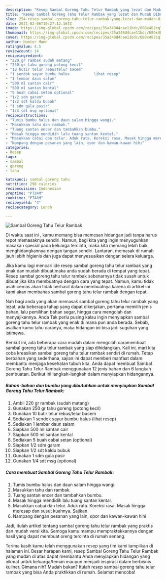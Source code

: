 ```yaml
---
description: "Resep Sambal Goreng Tahu Telur Rambak yang lezat dan Mudah Dibuat"
title: "Resep Sambal Goreng Tahu Telur Rambak yang lezat dan Mudah Dibuat"
slug: 254-resep-sambal-goreng-tahu-telur-rambak-yang-lezat-dan-mudah-dibuat
date: 2021-02-06T10:27:12.164Z
image: https://img-global.cpcdn.com/recipes/35a348d4cae11bdc/680x482cq70/sambal-goreng-tahu-telur-rambak-foto-resep-utama.jpg
thumbnail: https://img-global.cpcdn.com/recipes/35a348d4cae11bdc/680x482cq70/sambal-goreng-tahu-telur-rambak-foto-resep-utama.jpg
cover: https://img-global.cpcdn.com/recipes/35a348d4cae11bdc/680x482cq70/sambal-goreng-tahu-telur-rambak-foto-resep-utama.jpg
author: Hunter Mann
ratingvalue: 4.5
reviewcount: 14
recipeingredient:
- "220 gr rambak sudah matang"
- "250 gr tahu goreng potong kecil"
- "10 butir telur rebustelur bacem"
- "1 sendok sayur bumbu halus           lihat resep"
- "1 lembar daun salam"
- "500 ml santan cair"
- "500 ml santan kental"
- "5 buah cabai setan optional"
- "1/2 sdm garam"
- "1/2 sdt kaldu bubuk"
- "1 sdm gula pasir"
- "1/4 sdt msg optional"
recipeinstructions:
- "Tumis bumbu halus dan daun salam hingga wangi."
- "Masukkan tahu dan rambak."
- "Tuang santan encer dan tambahkan bumbu."
- "Masak hingga mendidih lalu tuang santan kental."
- "Masukkan cabai dan telur. Aduk rata. Koreksi rasa. Masak hingga meresap dan susut kuahnya. Sajikan."
- "Nampang dengan pesanan yang lain, opor dan kawan-kawan hihi"
categories:
- Resep
tags:
- sambal
- goreng
- tahu

katakunci: sambal goreng tahu 
nutrition: 298 calories
recipecuisine: Indonesian
preptime: "PT24M"
cooktime: "PT48M"
recipeyield: "4"
recipecategory: Lunch

---
```



![Sambal Goreng Tahu Telur Rambak](https://img-global.cpcdn.com/recipes/35a348d4cae11bdc/680x482cq70/sambal-goreng-tahu-telur-rambak-foto-resep-utama.jpg)

Di waktu  saat ini , kamu memang bisa memesan hidangan jadi tanpa harus repot memasaknya sendiri. Namun, bagi kita yang ingin menyuguhkan masakan special pada keluarga tercinta, maka kita memang lebih baik menghidangkannya dengan tangan sendiri. Lantaran, memasak di rumah jauh lebih higienis dan juga dapat menyesuaikan dengan selera keluarga.

Jika kamu lagi mencari ide resep sambal goreng tahu telur rambak yang enak dan mudah dibuat,maka anda sudah berada di tempat yang tepat. Resep sambal goreng tahu telur rambak  sebenarnya tidak susah untuk dibuat jika kita membuatnya dengan cara yang tepat. Namun, kamu tidak usah cemas akan tidak berhasil dalam membuatnya 
karena di artikel ini kami akan membahas sambal goreng tahu telur rambak dengan tepat.  



Nah bagi anda yang akan memasak sambal goreng tahu telur rambak yang lezat, ada beberapa tahap yang dapat dikerjakan, pertama memilih jenis bahan, lalu pemilihan bahan segar, hingga cara mengolah dan menyajikannya. Anda Tak perlu pusing kalau ingin menyiapkan sambal goreng tahu telur rambak yang enak di mana pun anda berada. Sebab, asalkan kamu  tahu caranya, maka hidangan ini bisa jadi suguhan yang istimewa.

Berikut ini, ada beberapa cara mudah dalam mengolah caramembuat sambal goreng tahu telur rambak yang siap dihidangkan. Kali ini, mari kita coba kreasikan sambal goreng tahu telur rambak sendiri di rumah. Tetap berbahan yang sederhana, sajian ini dapat memberi manfaat dalam membantu menjaga kesehatan tubuh kita. Anda dapat membuat Sambal Goreng Tahu Telur Rambak menggunakan 12 jenis bahan dan 6 langkah pembuatan. Berikut ini langkah-langkah dalam menyiapkan hidangannya.

<!--inarticleads1-->

##### Bahan-bahan dan bumbu yang dibutuhkan untuk menyiapkan Sambal Goreng Tahu Telur Rambak:

1. Ambil 220 gr rambak (sudah matang)
1. Gunakan 250 gr tahu goreng (potong kecil)
1. Gunakan 10 butir telur rebus/telur bacem
1. Sediakan 1 sendok sayur bumbu halus           (lihat resep)
1. Sediakan 1 lembar daun salam
1. Siapkan 500 ml santan cair
1. Siapkan 500 ml santan kental
1. Sediakan 5 buah cabai setan (optional)
1. Siapkan 1/2 sdm garam
1. Siapkan 1/2 sdt kaldu bubuk
1. Gunakan 1 sdm gula pasir
1. Gunakan 1/4 sdt msg (optional)




<!--inarticleads2-->

##### Cara membuat Sambal Goreng Tahu Telur Rambak:

1. Tumis bumbu halus dan daun salam hingga wangi.
1. Masukkan tahu dan rambak.
1. Tuang santan encer dan tambahkan bumbu.
1. Masak hingga mendidih lalu tuang santan kental.
1. Masukkan cabai dan telur. Aduk rata. Koreksi rasa. Masak hingga meresap dan susut kuahnya. Sajikan.
1. Nampang dengan pesanan yang lain, opor dan kawan-kawan hihi




Jadi, itulah artikel tentang  sambal goreng tahu telur rambak  yang praktis dan mudah versi kita. Semoga kamu mampu mempraktekkannya dengan hasil yang dapat membuat oreng tercinta di rumah senang. 

Terima kasih kamu telah menggunakan resep yang tim kami tampilkan di halaman ini. Besar harapan kami, resep  Sambal Goreng Tahu Telur Rambak yang mudah di atas dapat membantu Anda menyiapkan hidangan yang nikmat untuk keluarga/teman maupun menjadi inspirasi dalam berbisnis kuliner. Gimana nih? Mudah bukan? Itulah resep sambal goreng tahu telur rambak yang bisa Anda praktikkan di rumah. Selamat mencoba!

